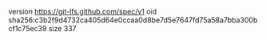 version https://git-lfs.github.com/spec/v1
oid sha256:c3b2f9d4732ca405d64e0ccaa0d8be7d5e7647fd75a58a7bba300bcf1c75ec39
size 337
